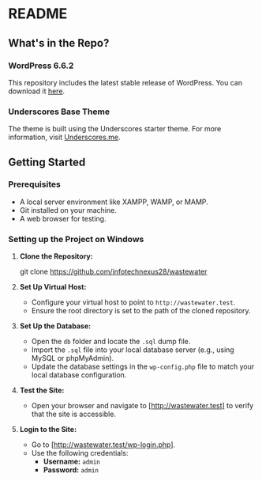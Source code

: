 
# README

## What's in the Repo?

### WordPress 6.6.2
This repository includes the latest stable release of WordPress. You can download it [here](https://wordpress.org/download/).

### Underscores Base Theme
The theme is built using the Underscores starter theme. For more information, visit [Underscores.me](https://underscores.me/).

## Getting Started

### Prerequisites
- A local server environment like XAMPP, WAMP, or MAMP.
- Git installed on your machine.
- A web browser for testing.

### Setting up the Project on Windows

1. **Clone the Repository:**

   git clone https://github.com/infotechnexus28/wastewater


2. **Set Up Virtual Host:**
   - Configure your virtual host to point to `http://wastewater.test`.
   - Ensure the root directory is set to the path of the cloned repository.

3. **Set Up the Database:**
   - Open the `db` folder and locate the `.sql` dump file.
   - Import the `.sql` file into your local database server (e.g., using MySQL or phpMyAdmin).
   - Update the database settings in the `wp-config.php` file to match your local database configuration.

4. **Test the Site:**
   - Open your browser and navigate to [http://wastewater.test] to verify that the site is accessible.

5. **Login to the Site:**
   - Go to [http://wastewater.test/wp-login.php].
   - Use the following credentials:
     - **Username:** `admin`
     - **Password:** `admin`
